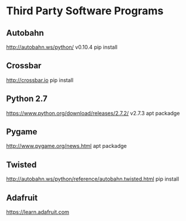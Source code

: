 # Third Party Software Programs

## Autobahn

http://autobahn.ws/python/
v0.10.4
pip install

## Crossbar

http://crossbar.io
pip install

## Python 2.7 

https://www.python.org/download/releases/2.7.2/
v2.7.3
apt packadge

## Pygame

http://www.pygame.org/news.html
apt packadge

## Twisted

http://autobahn.ws/python/reference/autobahn.twisted.html
pip install

## Adafruit

https://learn.adafruit.com